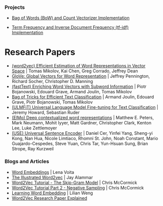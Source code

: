### Projects
- [Bag of Words (BoW) and Count Vectorizer Implementation](./bag_of_words.py)

- [Term Frequency and Inverse Document Frequency (tf-idf) Implementation](./tf_idf.py)

# Research Papers
- [(word2vec) Efficient Estimation of Word Representations in Vector Space](https://arxiv.org/abs/1301.3781) | Tomas Mikolov, Kai Chen, Greg Corrado, Jeffrey Dean
- [GloVe: Global Vectors for Word Representation](https://nlp.stanford.edu/pubs/glove.pdf) | Jeffrey Pennington, Richard Socher, Christopher D. Manning
- [(fastText) Enriching Word Vectors with Subword Information](https://arxiv.org/abs/1607.04606) | Piotr Bojanowski, Edouard Grave, Armand Joulin, Tomas Mikolov
- [Bag of Tricks for Efficient Text Classification](https://arxiv.org/abs/1607.01759) | Armand Joulin, Edouard Grave, Piotr Bojanowski, Tomas Mikolov
- [(ULMFiT) Universal Language Model Fine-tuning for Text Classification](https://arxiv.org/abs/1801.06146) | Jeremy Howard, Sebastian Ruder
- [(ElMo) Deep contextualized word representations](https://arxiv.org/abs/1802.05365) | Matthew E. Peters, Mark Neumann, Mohit Iyyer, Matt Gardner, Christopher Clark, Kenton Lee, Luke Zettlemoyer
- [(USE) Universal Sentence Encoder](https://arxiv.org/abs/1803.11175) | Daniel Cer, Yinfei Yang, Sheng-yi Kong, Nan Hua, Nicole Limtiaco, Rhomni St. John, Noah Constant, Mario Guajardo-Cespedes, Steve Yuan, Chris Tar, Yun-Hsuan Sung, Brian Strope, Ray Kurzweil

### Blogs and Articles
- [Word Embeddings](https://lena-voita.github.io/nlp_course/word_embeddings.html) | Lena Voita
- [The Illustrated Word2vec](https://jalammar.github.io/illustrated-word2vec/) | Jay Alammar
- [Word2Vec Tutorial - The Skip-Gram Model](http://mccormickml.com/2016/04/19/word2vec-tutorial-the-skip-gram-model/) | Chris McCormick 
- [Word2Vec Tutorial Part 2 - Negative Sampling](http://mccormickml.com/2017/01/11/word2vec-tutorial-part-2-negative-sampling/) | Chris McCormick 
- [Learning Word Embedding](https://lilianweng.github.io/posts/2017-10-15-word-embedding/) | Lilian Weng
- [Word2Vec Research Paper Explained](https://towardsdatascience.com/word2vec-research-paper-explained-205cb7eecc30)    

